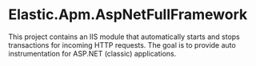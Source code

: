 # Elastic.Apm.AspNetFullFramework

This project contains an IIS module that automatically starts and stops transactions for incoming HTTP requests. The goal is to provide auto instrumentation for ASP.NET (classic) applications.
